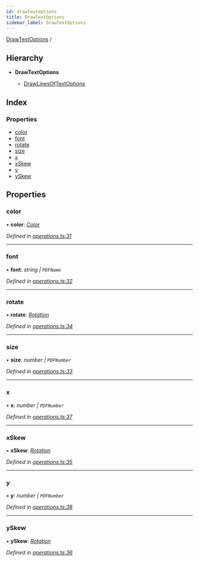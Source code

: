 ```yaml
---
id: drawtextoptions
title: DrawTextOptions
sidebar_label: DrawTextOptions
---
```


[DrawTextOptions](drawtextoptions.md) /

## Hierarchy

* **DrawTextOptions**

  * [DrawLinesOfTextOptions](drawlinesoftextoptions.md)

## Index

### Properties

* [color](drawtextoptions.md#color)
* [font](drawtextoptions.md#font)
* [rotate](drawtextoptions.md#rotate)
* [size](drawtextoptions.md#size)
* [x](drawtextoptions.md#x)
* [xSkew](drawtextoptions.md#xskew)
* [y](drawtextoptions.md#y)
* [ySkew](drawtextoptions.md#yskew)

## Properties

###  color

• **color**: *[Color](../index.md#color)*

*Defined in [operations.ts:31](https://github.com/Hopding/pdf-lib/blob/4a46ddb/src/api/operations.ts#L31)*

___

###  font

• **font**: *string | `PDFName`*

*Defined in [operations.ts:32](https://github.com/Hopding/pdf-lib/blob/4a46ddb/src/api/operations.ts#L32)*

___

###  rotate

• **rotate**: *[Rotation](../index.md#rotation)*

*Defined in [operations.ts:34](https://github.com/Hopding/pdf-lib/blob/4a46ddb/src/api/operations.ts#L34)*

___

###  size

• **size**: *number | `PDFNumber`*

*Defined in [operations.ts:33](https://github.com/Hopding/pdf-lib/blob/4a46ddb/src/api/operations.ts#L33)*

___

###  x

• **x**: *number | `PDFNumber`*

*Defined in [operations.ts:37](https://github.com/Hopding/pdf-lib/blob/4a46ddb/src/api/operations.ts#L37)*

___

###  xSkew

• **xSkew**: *[Rotation](../index.md#rotation)*

*Defined in [operations.ts:35](https://github.com/Hopding/pdf-lib/blob/4a46ddb/src/api/operations.ts#L35)*

___

###  y

• **y**: *number | `PDFNumber`*

*Defined in [operations.ts:38](https://github.com/Hopding/pdf-lib/blob/4a46ddb/src/api/operations.ts#L38)*

___

###  ySkew

• **ySkew**: *[Rotation](../index.md#rotation)*

*Defined in [operations.ts:36](https://github.com/Hopding/pdf-lib/blob/4a46ddb/src/api/operations.ts#L36)*